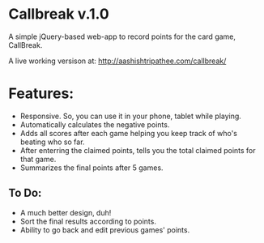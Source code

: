 Callbreak v.1.0
===============

A simple jQuery-based web-app to record points for the card game, CallBreak.

A live working versison at: http://aashishtripathee.com/callbreak/

Features:
=========
- Responsive. So, you can use it in your phone, tablet while playing.
- Automatically calculates the negative points.
- Adds all scores after each game helping you keep track of who's beating who so far.
- After enterring the claimed points, tells you the total claimed points for that game.
- Summarizes the final points after 5 games.

To Do:
------
- A much better design, duh!
- Sort the final results according to points.
- Ability to go back and edit previous games' points.

